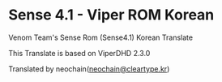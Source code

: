 Sense 4.1 - Viper ROM Korean
=====================

Venom Team's Sense Rom (Sense4.1) Korean Translate

This Translate is based on ViperDHD 2.3.0

Translated by neochain(neochain@cleartype.kr)